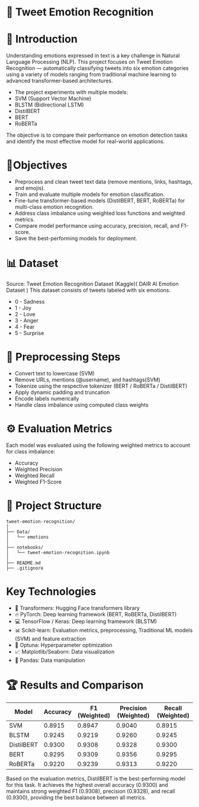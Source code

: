 # 📝 Tweet Emotion Recognition

# 🧠 Introduction
Understanding emotions expressed in text is a key challenge in Natural Language Processing (NLP). This project focuses on Tweet Emotion Recognition — automatically classifying tweets into six emotion categories using a variety of models ranging from traditional machine learning to advanced transformer-based architectures.

* The project experiments with multiple models:
* SVM (Support Vector Machine)
* BLSTM (Bidirectional LSTM)
* DistilBERT
* BERT
* RoBERTa

The objective is to compare their performance on emotion detection tasks and identify the most effective model for real-world applications.

# 🎯Objectives

* Preprocess and clean tweet text data (remove mentions, links, hashtags, and emojis).
* Train and evaluate multiple models for emotion classification.
* Fine-tune transformer-based models (DistilBERT, BERT, RoBERTa) for multi-class emotion recognition.
* Address class imbalance using weighted loss functions and weighted metrics.
* Compare model performance using accuracy, precision, recall, and F1-score.
* Save the best-performing models for deployment.

# 📊 Dataset

Source: Tweet Emotion Recognition Dataset (Kaggle)( DAIR AI Emotion Dataset )
This dataset consists of tweets labeled with six emotions.

* 0	- Sadness	
* 1	- Joy	
* 2	- Love	
* 3	- Anger	
* 4	- Fear	
* 5	- Surprise

# 🧹 Preprocessing Steps

* Convert text to lowercase (SVM)
* Remove URLs, mentions (@username), and hashtags(SVM)
* Tokenize using the respective tokenizer (BERT / RoBERTa / DistilBERT)
* Apply dynamic padding and truncation
* Encode labels numerically
* Handle class imbalance using computed class weights

# ⚙️ Evaluation Metrics

Each model was evaluated using the following weighted metrics to account for class imbalance:

* Accuracy
* Weighted Precision
* Weighted Recall
* Weighted F1-Score

# 📁 Project Structure

```plaintext
tweet-emotion-recognition/
│
├── Data/
│   └── emotions             
│
├── notebooks/
│   └── tweet-emotion-recognition.ipynb  
│
├── README.md                         
├── .gitignore
```
# Key Technologies
* 🤗 Transformers: Hugging Face transformers library
* 🔥 PyTorch: Deep learning framework (BERT, RoBERTa, DistilBERT)
* 💻 TensorFlow / Keras: Deep learning framework (BLSTM)
* 📊 Scikit-learn: Evaluation metrics, preprocessing, Traditional ML models (SVM) and feature extraction
* 🎯 Optuna: Hyperparameter optimization
* 📈 Matplotlib/Seaborn: Data visualization
* 🐼 Pandas: Data manipulation

# 🏆 Results and Comparison

| Model      | Accuracy | F1 (Weighted) | Precision (Weighted) | Recall (Weighted) |
| ---------- | -------- | ------------- | -------------------- | ----------------- |
| SVM        | 0.8915   | 0.8947        | 0.9040               | 0.8915            |
| BLSTM      | 0.9245   | 0.9219        | 0.9260               | 0.9245            |
| DistilBERT | 0.9300   | 0.9308        | 0.9328               | 0.9300            |
| BERT       | 0.9295   | 0.9309        | 0.9356               | 0.9295            |
| RoBERTa    | 0.9220   | 0.9239        | 0.9313               | 0.9220            |

Based on the evaluation metrics, DistilBERT is the best-performing model for this task. It achieves the highest overall accuracy (0.9300) and maintains strong weighted F1 (0.9308), precision (0.9328), and recall (0.9300), providing the best balance between all metrics.
